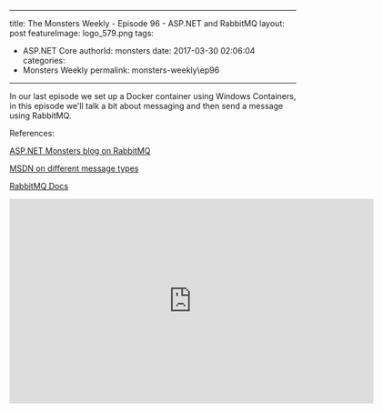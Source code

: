 
---
title: The Monsters Weekly - Episode 96 -  ASP.NET and RabbitMQ
layout: post
featureImage: logo_579.png
tags: 
  - ASP.NET Core
authorId: monsters
date: 2017-03-30 02:06:04
categories:
  - Monsters Weekly
permalink: monsters-weekly\ep96
---

<p>In our last episode we set up a Docker container using Windows Containers, in this episode we'll talk a bit about messaging and then send a message using RabbitMQ.&nbsp;</p><p>References:</p><p><a href="https://aspnetmonsters.com/2017/03/2017-03-18-RabbitMQ%20from%20ASP/">ASP.NET Monsters blog on RabbitMQ</a></p><p><a href="https://msdn.microsoft.com/en-us/library/aa480027.aspx">MSDN on different message types</a></p><p><a href="https://www.rabbitmq.com/tutorials/tutorial-one-dotnet.html">RabbitMQ Docs</a></p> 

<!--more-->
<iframe src='https://channel9.msdn.com/Series/aspnetmonsters/ASPNET-Monsters-96-ASPNET-and-RabbitMQ/player' width='640' height='360' allowFullScreen frameBorder='0'></iframe>

